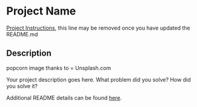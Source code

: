 # Project Name

[Project Instructions](./INSTRUCTIONS.md), this line may be removed once you have updated the README.md

## Description

popcorn image thanks to = Unsplash.com

Your project description goes here. What problem did you solve? How did you solve it?

Additional README details can be found [here](https://github.com/PrimeAcademy/readme-template/blob/master/README.md).
